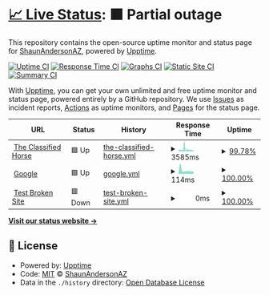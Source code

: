 # [📈 Live Status](https://ShaunAndersonAZ.github.io/tch-monitoring): <!--live status--> **🟧 Partial outage**

This repository contains the open-source uptime monitor and status page for [ShaunAndersonAZ](https://ShaunAndersonAZ.github.io/tch-monitoring), powered by [Upptime](https://github.com/upptime/upptime).

[![Uptime CI](https://github.com/ShaunAndersonAZ/tch-monitoring/workflows/Uptime%20CI/badge.svg)](https://github.com/ShaunAndersonAZ/tch-monitoring/actions?query=workflow%3A%22Uptime+CI%22)
[![Response Time CI](https://github.com/ShaunAndersonAZ/tch-monitoring/workflows/Response%20Time%20CI/badge.svg)](https://github.com/ShaunAndersonAZ/tch-monitoring/actions?query=workflow%3A%22Response+Time+CI%22)
[![Graphs CI](https://github.com/ShaunAndersonAZ/tch-monitoring/workflows/Graphs%20CI/badge.svg)](https://github.com/ShaunAndersonAZ/tch-monitoring/actions?query=workflow%3A%22Graphs+CI%22)
[![Static Site CI](https://github.com/ShaunAndersonAZ/tch-monitoring/workflows/Static%20Site%20CI/badge.svg)](https://github.com/ShaunAndersonAZ/tch-monitoring/actions?query=workflow%3A%22Static+Site+CI%22)
[![Summary CI](https://github.com/ShaunAndersonAZ/tch-monitoring/workflows/Summary%20CI/badge.svg)](https://github.com/ShaunAndersonAZ/tch-monitoring/actions?query=workflow%3A%22Summary+CI%22)

With [Upptime](https://upptime.js.org), you can get your own unlimited and free uptime monitor and status page, powered entirely by a GitHub repository. We use [Issues](https://github.com/ShaunAndersonAZ/tch-monitoring/issues) as incident reports, [Actions](https://github.com/ShaunAndersonAZ/tch-monitoring/actions) as uptime monitors, and [Pages](https://ShaunAndersonAZ.github.io/tch-monitoring) for the status page.

<!--start: status pages-->
<!-- This summary is generated by Upptime (https://github.com/upptime/upptime) -->
<!-- Do not edit this manually, your changes will be overwritten -->
<!-- prettier-ignore -->
| URL | Status | History | Response Time | Uptime |
| --- | ------ | ------- | ------------- | ------ |
| <img alt="" src="https://icons.duckduckgo.com/ip3/theclassifiedhorse.com.ico" height="13"> [The Classified Horse](https://theclassifiedhorse.com) | 🟩 Up | [the-classified-horse.yml](https://github.com/ShaunAndersonAZ/tch-monitoring/commits/HEAD/history/the-classified-horse.yml) | <details><summary><img alt="Response time graph" src="./graphs/the-classified-horse/response-time-week.png" height="20"> 3585ms</summary><br><a href="https://ShaunAndersonAZ.github.io/tch-monitoring/history/the-classified-horse"><img alt="Response time 3585" src="https://img.shields.io/endpoint?url=https%3A%2F%2Fraw.githubusercontent.com%2FShaunAndersonAZ%2Ftch-monitoring%2FHEAD%2Fapi%2Fthe-classified-horse%2Fresponse-time.json"></a><br><a href="https://ShaunAndersonAZ.github.io/tch-monitoring/history/the-classified-horse"><img alt="24-hour response time 1774" src="https://img.shields.io/endpoint?url=https%3A%2F%2Fraw.githubusercontent.com%2FShaunAndersonAZ%2Ftch-monitoring%2FHEAD%2Fapi%2Fthe-classified-horse%2Fresponse-time-day.json"></a><br><a href="https://ShaunAndersonAZ.github.io/tch-monitoring/history/the-classified-horse"><img alt="7-day response time 3585" src="https://img.shields.io/endpoint?url=https%3A%2F%2Fraw.githubusercontent.com%2FShaunAndersonAZ%2Ftch-monitoring%2FHEAD%2Fapi%2Fthe-classified-horse%2Fresponse-time-week.json"></a><br><a href="https://ShaunAndersonAZ.github.io/tch-monitoring/history/the-classified-horse"><img alt="30-day response time 3585" src="https://img.shields.io/endpoint?url=https%3A%2F%2Fraw.githubusercontent.com%2FShaunAndersonAZ%2Ftch-monitoring%2FHEAD%2Fapi%2Fthe-classified-horse%2Fresponse-time-month.json"></a><br><a href="https://ShaunAndersonAZ.github.io/tch-monitoring/history/the-classified-horse"><img alt="1-year response time 3585" src="https://img.shields.io/endpoint?url=https%3A%2F%2Fraw.githubusercontent.com%2FShaunAndersonAZ%2Ftch-monitoring%2FHEAD%2Fapi%2Fthe-classified-horse%2Fresponse-time-year.json"></a></details> | <details><summary><a href="https://ShaunAndersonAZ.github.io/tch-monitoring/history/the-classified-horse">99.78%</a></summary><a href="https://ShaunAndersonAZ.github.io/tch-monitoring/history/the-classified-horse"><img alt="All-time uptime 99.78%" src="https://img.shields.io/endpoint?url=https%3A%2F%2Fraw.githubusercontent.com%2FShaunAndersonAZ%2Ftch-monitoring%2FHEAD%2Fapi%2Fthe-classified-horse%2Fuptime.json"></a><br><a href="https://ShaunAndersonAZ.github.io/tch-monitoring/history/the-classified-horse"><img alt="24-hour uptime 100.00%" src="https://img.shields.io/endpoint?url=https%3A%2F%2Fraw.githubusercontent.com%2FShaunAndersonAZ%2Ftch-monitoring%2FHEAD%2Fapi%2Fthe-classified-horse%2Fuptime-day.json"></a><br><a href="https://ShaunAndersonAZ.github.io/tch-monitoring/history/the-classified-horse"><img alt="7-day uptime 99.78%" src="https://img.shields.io/endpoint?url=https%3A%2F%2Fraw.githubusercontent.com%2FShaunAndersonAZ%2Ftch-monitoring%2FHEAD%2Fapi%2Fthe-classified-horse%2Fuptime-week.json"></a><br><a href="https://ShaunAndersonAZ.github.io/tch-monitoring/history/the-classified-horse"><img alt="30-day uptime 99.78%" src="https://img.shields.io/endpoint?url=https%3A%2F%2Fraw.githubusercontent.com%2FShaunAndersonAZ%2Ftch-monitoring%2FHEAD%2Fapi%2Fthe-classified-horse%2Fuptime-month.json"></a><br><a href="https://ShaunAndersonAZ.github.io/tch-monitoring/history/the-classified-horse"><img alt="1-year uptime 99.78%" src="https://img.shields.io/endpoint?url=https%3A%2F%2Fraw.githubusercontent.com%2FShaunAndersonAZ%2Ftch-monitoring%2FHEAD%2Fapi%2Fthe-classified-horse%2Fuptime-year.json"></a></details>
| <img alt="" src="https://icons.duckduckgo.com/ip3/www.google.com.ico" height="13"> [Google](https://www.google.com) | 🟩 Up | [google.yml](https://github.com/ShaunAndersonAZ/tch-monitoring/commits/HEAD/history/google.yml) | <details><summary><img alt="Response time graph" src="./graphs/google/response-time-week.png" height="20"> 114ms</summary><br><a href="https://ShaunAndersonAZ.github.io/tch-monitoring/history/google"><img alt="Response time 114" src="https://img.shields.io/endpoint?url=https%3A%2F%2Fraw.githubusercontent.com%2FShaunAndersonAZ%2Ftch-monitoring%2FHEAD%2Fapi%2Fgoogle%2Fresponse-time.json"></a><br><a href="https://ShaunAndersonAZ.github.io/tch-monitoring/history/google"><img alt="24-hour response time 72" src="https://img.shields.io/endpoint?url=https%3A%2F%2Fraw.githubusercontent.com%2FShaunAndersonAZ%2Ftch-monitoring%2FHEAD%2Fapi%2Fgoogle%2Fresponse-time-day.json"></a><br><a href="https://ShaunAndersonAZ.github.io/tch-monitoring/history/google"><img alt="7-day response time 114" src="https://img.shields.io/endpoint?url=https%3A%2F%2Fraw.githubusercontent.com%2FShaunAndersonAZ%2Ftch-monitoring%2FHEAD%2Fapi%2Fgoogle%2Fresponse-time-week.json"></a><br><a href="https://ShaunAndersonAZ.github.io/tch-monitoring/history/google"><img alt="30-day response time 114" src="https://img.shields.io/endpoint?url=https%3A%2F%2Fraw.githubusercontent.com%2FShaunAndersonAZ%2Ftch-monitoring%2FHEAD%2Fapi%2Fgoogle%2Fresponse-time-month.json"></a><br><a href="https://ShaunAndersonAZ.github.io/tch-monitoring/history/google"><img alt="1-year response time 114" src="https://img.shields.io/endpoint?url=https%3A%2F%2Fraw.githubusercontent.com%2FShaunAndersonAZ%2Ftch-monitoring%2FHEAD%2Fapi%2Fgoogle%2Fresponse-time-year.json"></a></details> | <details><summary><a href="https://ShaunAndersonAZ.github.io/tch-monitoring/history/google">100.00%</a></summary><a href="https://ShaunAndersonAZ.github.io/tch-monitoring/history/google"><img alt="All-time uptime 100.00%" src="https://img.shields.io/endpoint?url=https%3A%2F%2Fraw.githubusercontent.com%2FShaunAndersonAZ%2Ftch-monitoring%2FHEAD%2Fapi%2Fgoogle%2Fuptime.json"></a><br><a href="https://ShaunAndersonAZ.github.io/tch-monitoring/history/google"><img alt="24-hour uptime 100.00%" src="https://img.shields.io/endpoint?url=https%3A%2F%2Fraw.githubusercontent.com%2FShaunAndersonAZ%2Ftch-monitoring%2FHEAD%2Fapi%2Fgoogle%2Fuptime-day.json"></a><br><a href="https://ShaunAndersonAZ.github.io/tch-monitoring/history/google"><img alt="7-day uptime 100.00%" src="https://img.shields.io/endpoint?url=https%3A%2F%2Fraw.githubusercontent.com%2FShaunAndersonAZ%2Ftch-monitoring%2FHEAD%2Fapi%2Fgoogle%2Fuptime-week.json"></a><br><a href="https://ShaunAndersonAZ.github.io/tch-monitoring/history/google"><img alt="30-day uptime 100.00%" src="https://img.shields.io/endpoint?url=https%3A%2F%2Fraw.githubusercontent.com%2FShaunAndersonAZ%2Ftch-monitoring%2FHEAD%2Fapi%2Fgoogle%2Fuptime-month.json"></a><br><a href="https://ShaunAndersonAZ.github.io/tch-monitoring/history/google"><img alt="1-year uptime 100.00%" src="https://img.shields.io/endpoint?url=https%3A%2F%2Fraw.githubusercontent.com%2FShaunAndersonAZ%2Ftch-monitoring%2FHEAD%2Fapi%2Fgoogle%2Fuptime-year.json"></a></details>
| <img alt="" src="https://icons.duckduckgo.com/ip3/thissitedoesnotexist.koj.co.ico" height="13"> [Test Broken Site](https://thissitedoesnotexist.koj.co) | 🟥 Down | [test-broken-site.yml](https://github.com/ShaunAndersonAZ/tch-monitoring/commits/HEAD/history/test-broken-site.yml) | <details><summary><img alt="Response time graph" src="./graphs/test-broken-site/response-time-week.png" height="20"> 0ms</summary><br><a href="https://ShaunAndersonAZ.github.io/tch-monitoring/history/test-broken-site"><img alt="Response time 0" src="https://img.shields.io/endpoint?url=https%3A%2F%2Fraw.githubusercontent.com%2FShaunAndersonAZ%2Ftch-monitoring%2FHEAD%2Fapi%2Ftest-broken-site%2Fresponse-time.json"></a><br><a href="https://ShaunAndersonAZ.github.io/tch-monitoring/history/test-broken-site"><img alt="24-hour response time 0" src="https://img.shields.io/endpoint?url=https%3A%2F%2Fraw.githubusercontent.com%2FShaunAndersonAZ%2Ftch-monitoring%2FHEAD%2Fapi%2Ftest-broken-site%2Fresponse-time-day.json"></a><br><a href="https://ShaunAndersonAZ.github.io/tch-monitoring/history/test-broken-site"><img alt="7-day response time 0" src="https://img.shields.io/endpoint?url=https%3A%2F%2Fraw.githubusercontent.com%2FShaunAndersonAZ%2Ftch-monitoring%2FHEAD%2Fapi%2Ftest-broken-site%2Fresponse-time-week.json"></a><br><a href="https://ShaunAndersonAZ.github.io/tch-monitoring/history/test-broken-site"><img alt="30-day response time 0" src="https://img.shields.io/endpoint?url=https%3A%2F%2Fraw.githubusercontent.com%2FShaunAndersonAZ%2Ftch-monitoring%2FHEAD%2Fapi%2Ftest-broken-site%2Fresponse-time-month.json"></a><br><a href="https://ShaunAndersonAZ.github.io/tch-monitoring/history/test-broken-site"><img alt="1-year response time 0" src="https://img.shields.io/endpoint?url=https%3A%2F%2Fraw.githubusercontent.com%2FShaunAndersonAZ%2Ftch-monitoring%2FHEAD%2Fapi%2Ftest-broken-site%2Fresponse-time-year.json"></a></details> | <details><summary><a href="https://ShaunAndersonAZ.github.io/tch-monitoring/history/test-broken-site">100.00%</a></summary><a href="https://ShaunAndersonAZ.github.io/tch-monitoring/history/test-broken-site"><img alt="All-time uptime 100.00%" src="https://img.shields.io/endpoint?url=https%3A%2F%2Fraw.githubusercontent.com%2FShaunAndersonAZ%2Ftch-monitoring%2FHEAD%2Fapi%2Ftest-broken-site%2Fuptime.json"></a><br><a href="https://ShaunAndersonAZ.github.io/tch-monitoring/history/test-broken-site"><img alt="24-hour uptime 100.00%" src="https://img.shields.io/endpoint?url=https%3A%2F%2Fraw.githubusercontent.com%2FShaunAndersonAZ%2Ftch-monitoring%2FHEAD%2Fapi%2Ftest-broken-site%2Fuptime-day.json"></a><br><a href="https://ShaunAndersonAZ.github.io/tch-monitoring/history/test-broken-site"><img alt="7-day uptime 100.00%" src="https://img.shields.io/endpoint?url=https%3A%2F%2Fraw.githubusercontent.com%2FShaunAndersonAZ%2Ftch-monitoring%2FHEAD%2Fapi%2Ftest-broken-site%2Fuptime-week.json"></a><br><a href="https://ShaunAndersonAZ.github.io/tch-monitoring/history/test-broken-site"><img alt="30-day uptime 100.00%" src="https://img.shields.io/endpoint?url=https%3A%2F%2Fraw.githubusercontent.com%2FShaunAndersonAZ%2Ftch-monitoring%2FHEAD%2Fapi%2Ftest-broken-site%2Fuptime-month.json"></a><br><a href="https://ShaunAndersonAZ.github.io/tch-monitoring/history/test-broken-site"><img alt="1-year uptime 100.00%" src="https://img.shields.io/endpoint?url=https%3A%2F%2Fraw.githubusercontent.com%2FShaunAndersonAZ%2Ftch-monitoring%2FHEAD%2Fapi%2Ftest-broken-site%2Fuptime-year.json"></a></details>

<!--end: status pages-->

[**Visit our status website →**](https://ShaunAndersonAZ.github.io/tch-monitoring)

## 📄 License

- Powered by: [Upptime](https://github.com/upptime/upptime)
- Code: [MIT](./LICENSE) © [ShaunAndersonAZ](https://ShaunAndersonAZ.github.io/tch-monitoring)
- Data in the `./history` directory: [Open Database License](https://opendatacommons.org/licenses/odbl/1-0/)
